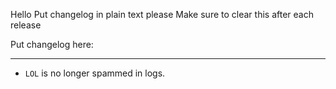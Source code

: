 Hello
Put changelog in plain text please
Make sure to clear this after each release

Put changelog here:

-----------------
- `LOL` is no longer spammed in logs.
